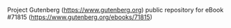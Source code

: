 Project Gutenberg (https://www.gutenberg.org) public repository
for eBook #71815 (https://www.gutenberg.org/ebooks/71815)

